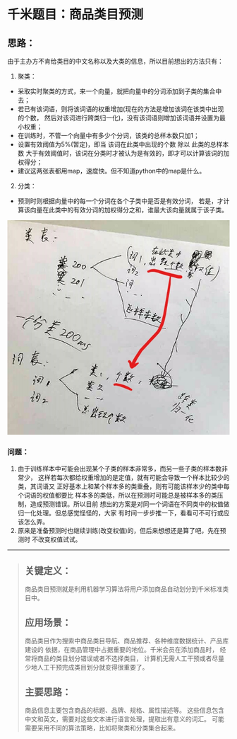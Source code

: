 # 千米题目：商品类目预测
## 思路：
由于主办方不肯给类目的中文名称以及大类的信息，所以目前想出的方法只有：

1. 聚类：

* 采取实时聚类的方式，来一个向量，就把向量中的分词添加到子类的集合中去；
* 若已有该词语，则将该词语的权重增加(现在的方法是增加该词在该类中出现的个数，
然后对该词进行跨类归一化)，没有该词语则增加该词语并设置为最小权重；
* 在训练时，不管一个向量中有多少个分词，该类的总样本数只加1；
* 设置有效阈值为5%(暂定)，即当 该词在此类中出现的个数 除以 此类的总样本数 
大于有效阈值时，该词在分类时才被认为是有效的，即才可以计算该词的加权得分；
* 建议这两张表都用map，速度快。但不知道python中的map是什么。

2. 分类：

* 预测时则根据向量中的每一个分词在各个子类中是否是有效分词，
若是，才计算该向量在此类中的有效分词的加权得分之和，谁最大该向量就属于该子类。

![对象结构图](pic/对象结构图.jpg)

### 问题：
1. 由于训练样本中可能会出现某个子类的样本非常多，而另一些子类的样本数非常少，
这样若每次都给权重增加的是定值，就有可能会导致一个样本比较少的类，其词语又
正好基本上和某个样本多的类重叠，则有可能该样本少的类中每个词语的权值都要比
样本多的类低，所以在预测时可能总是被样本多的类压制，造成预测错误。所以目前
想出的方案是对同一个词语在不同类中的权值做归一化处理。但总感觉怪怪的，大家
有时间一步步推一下，看看可不可行或应该怎么弄。
2. 原来是准备预测时也继续训练(改变权值)的，但后来想想还是算了吧，先在预测时
不改变权值试试。

------------------------

>## 关键定义：
>  商品类目预测就是利用机器学习算法将用户添加商品自动划分到千米标准类目中。
>
>## 应用场景：
>  商品类目作为搜索中商品类目导航、商品推荐、各种维度数据统计、产品库建设的
>  依据，在商品管理中占据重要的地位。千米会员在添加商品时，
>  经常将商品的类目划分错误或者不选择类目，
>  计算机无需人工干预或者尽量少地人工干预完成类目划分就变得很重要了。
>
>## 主要思路：
>  商品信息主要包含商品的标题、品牌、规格、属性描述等。
>  这些信息包含中文和英文，需要对这些文本进行语言处理，提取出有意义的词汇。
>  可能需要采用不同的算法策略，比如将聚类和分类集合起来。